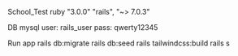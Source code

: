 School_Test
ruby "3.0.0"
"rails", "~> 7.0.3"

DB mysql
user: rails_user
pass: qwerty12345

Run app
rails db:migrate
rails db:seed
rails tailwindcss:build
rails s